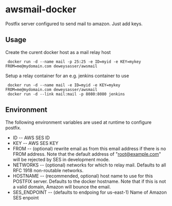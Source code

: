 awsmail-docker
==============

Postfix server configured to send mail to amazon.  Just add keys.

Usage
-----

Create the curent docker host as a mail relay host

     docker run -d --name mail -p 25:25 -e ID=myid -e KEY=mykey FROM=me@mydomain.com deweysasser/awsmail

Setup a relay container for an e.g. jenkins container to use

     docker run -d --name mail -e ID=myid -e KEY=mykey FROM=me@mydomain.com deweysasser/awsmail
     docker run -d --link mail:mail -p 8080:8080 jenkins


Environment
-----------

The following environment variables are used at runtime to configure postfix.

* ID -- AWS SES ID
* KEY -- AWS SES KEY
* FROM -- (optional) rewrite email as from this email address if there
    is no FROM address.  Note that the default address of
    "root@example.com" will be rejected by SES in development mode.
* NETWORKS -- (optional) networks for which to relay mail.  Defaults to
	 all RFC 1918 non-routable networks.
* HOSTNAME -- (recommended, optional) host name to use for this POSTFIX
	 server.  Defaults to the docker hostname.  Note that if this
	 is not a valid domain, Amazon will bounce the email.
* SES_ENDPOINT -- (defaults to endpoing for us-east-1) Name of Amazon
	     SES enpoint